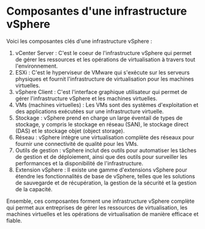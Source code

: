 # Composantes d'une infrastructure vSphere

Voici les composantes clés d'une infrastructure vSphere :

1. vCenter Server : C'est le coeur de l'infrastructure vSphere qui permet de gérer les ressources et les opérations de virtualisation à travers tout l'environnement.
2. ESXi : C'est le hyperviseur de VMware qui s'exécute sur les serveurs physiques et fournit l'infrastructure de virtualisation pour les machines virtuelles.
3. vSphere Client : C'est l'interface graphique utilisateur qui permet de gérer l'infrastructure vSphere et les machines virtuelles.
4. VMs (machines virtuelles) : Les VMs sont des systèmes d'exploitation et des applications exécutées sur une infrastructure virtuelle.
5. Stockage : vSphere prend en charge un large éventail de types de stockage, y compris le stockage en réseau (SAN), le stockage direct (DAS) et le stockage objet (object storage).
6. Réseau : vSphere intègre une virtualisation complète des réseaux pour fournir une connectivité de qualité pour les VMs.
7. Outils de gestion : vSphere inclut des outils pour automatiser les tâches de gestion et de déploiement, ainsi que des outils pour surveiller les performances et la disponibilité de l'infrastructure.
8. Extension vSphere : Il existe une gamme d'extensions vSphere pour étendre les fonctionnalités de base de vSphere, telles que les solutions de sauvegarde et de récupération, la gestion de la sécurité et la gestion de la capacité.

Ensemble, ces composantes forment une infrastructure vSphere complète qui permet aux entreprises de gérer les ressources de virtualisation, les machines virtuelles et les opérations de virtualisation de manière efficace et fiable.
